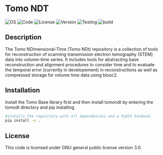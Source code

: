 # Tomo NDT
![OS](https://img.shields.io/badge/os-Windows%20-lightgray)
![Code](https://img.shields.io/badge/python-3.10%20|%203.11%20|%203.12-yellow)
![License](https://img.shields.io/badge/license-GPL3.0-blue)
![Version](https://img.shields.io/badge/version-v0.0.1-blue)
![Testing](https://img.shields.io/badge/test-Experimental-orange)
![build](https://img.shields.io/badge/tested%20build-Windows%2011%20-orange)


## Description

The Tomo NDimensional-Time (Tomo NDt) repository is a collection of tools for reconstruction of scanning transmission electron tomography (STEM) data into volume-time series. It includes tools for abstracting base reconstruction and alignment procedures to consider time and to evaluate the temporal error (currently in developement) in reconstructions as well as compressed storage for volume time data using blosc2. 

## Installation

Install the Tomo Base library first and then install tomondt by entering the tomodt directory and pip installing 


```bash
#installs the repository with all dependencies and a PyQt5 backend.
pip install -e . 
```

## License 

This code is licensed under GNU general public license version 3.0.